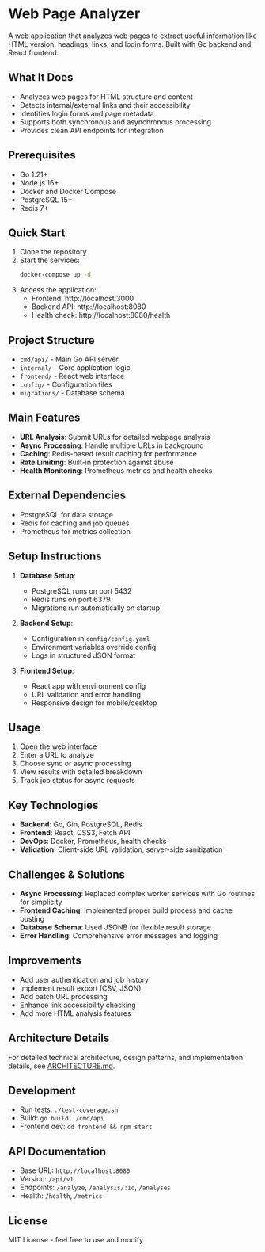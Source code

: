 # Web Page Analyzer

A web application that analyzes web pages to extract useful information like HTML version, headings, links, and login forms. Built with Go backend and React frontend.

## What It Does

- Analyzes web pages for HTML structure and content
- Detects internal/external links and their accessibility
- Identifies login forms and page metadata
- Supports both synchronous and asynchronous processing
- Provides clean API endpoints for integration

## Prerequisites

- Go 1.21+
- Node.js 16+
- Docker and Docker Compose
- PostgreSQL 15+
- Redis 7+

## Quick Start

1. Clone the repository
2. Start the services:
   ```bash
   docker-compose up -d
   ```
3. Access the application:
   - Frontend: http://localhost:3000
   - Backend API: http://localhost:8080
   - Health check: http://localhost:8080/health

## Project Structure

- `cmd/api/` - Main Go API server
- `internal/` - Core application logic
- `frontend/` - React web interface
- `config/` - Configuration files
- `migrations/` - Database schema

## Main Features

- **URL Analysis**: Submit URLs for detailed webpage analysis
- **Async Processing**: Handle multiple URLs in background
- **Caching**: Redis-based result caching for performance
- **Rate Limiting**: Built-in protection against abuse
- **Health Monitoring**: Prometheus metrics and health checks

## External Dependencies

- PostgreSQL for data storage
- Redis for caching and job queues
- Prometheus for metrics collection

## Setup Instructions

1. **Database Setup**:
   - PostgreSQL runs on port 5432
   - Redis runs on port 6379
   - Migrations run automatically on startup

2. **Backend Setup**:
   - Configuration in `config/config.yaml`
   - Environment variables override config
   - Logs in structured JSON format

3. **Frontend Setup**:
   - React app with environment config
   - URL validation and error handling
   - Responsive design for mobile/desktop

## Usage

1. Open the web interface
2. Enter a URL to analyze
3. Choose sync or async processing
4. View results with detailed breakdown
5. Track job status for async requests

## Key Technologies

- **Backend**: Go, Gin, PostgreSQL, Redis
- **Frontend**: React, CSS3, Fetch API
- **DevOps**: Docker, Prometheus, health checks
- **Validation**: Client-side URL validation, server-side sanitization

## Challenges & Solutions

- **Async Processing**: Replaced complex worker services with Go routines for simplicity
- **Frontend Caching**: Implemented proper build process and cache busting
- **Database Schema**: Used JSONB for flexible result storage
- **Error Handling**: Comprehensive error messages and logging

## Improvements

- Add user authentication and job history
- Implement result export (CSV, JSON)
- Add batch URL processing
- Enhance link accessibility checking
- Add more HTML analysis features

## Architecture Details

For detailed technical architecture, design patterns, and implementation details, see [ARCHITECTURE.md](./ARCHITECTURE.md).

## Development

- Run tests: `./test-coverage.sh`
- Build: `go build ./cmd/api`
- Frontend dev: `cd frontend && npm start`

## API Documentation

- Base URL: `http://localhost:8080`
- Version: `/api/v1`
- Endpoints: `/analyze`, `/analysis/:id`, `/analyses`
- Health: `/health`, `/metrics`

## License

MIT License - feel free to use and modify.

